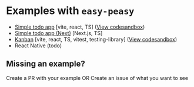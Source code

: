 # Examples with `easy-peasy`

- [Simple todo app](./simple-todo/) [vite, react, TS]
  ([View codesandbox](https://codesandbox.io/s/fnidh1))
- [Simple todo app (Next)](./nextjs-todo/) [Next.js, TS]
- [Kanban](./kanban/) [vite, react, TS, vitest, testing-library]
  ([View codesandbox](https://codesandbox.io/s/5zdk6r))
- React Native (todo)

## Missing an example?

Create a PR with your example OR Create an issue of what you want to see
